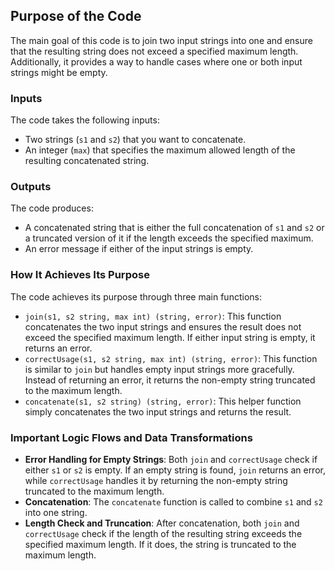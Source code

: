 ## Purpose of the Code
The main goal of this code is to join two input strings into one and ensure that the resulting string does not exceed a specified maximum length. Additionally, it provides a way to handle cases where one or both input strings might be empty.

### Inputs
The code takes the following inputs:

- Two strings (`s1` and `s2`) that you want to concatenate.
- An integer (`max`) that specifies the maximum allowed length of the resulting concatenated string.

### Outputs
The code produces:

- A concatenated string that is either the full concatenation of `s1` and `s2` or a truncated version of it if the length exceeds the specified maximum.
- An error message if either of the input strings is empty.

### How It Achieves Its Purpose
The code achieves its purpose through three main functions:

- `join(s1, s2 string, max int) (string, error)`: This function concatenates the two input strings and ensures the result does not exceed the specified maximum length. If either input string is empty, it returns an error.
- `correctUsage(s1, s2 string, max int) (string, error)`: This function is similar to `join` but handles empty input strings more gracefully. Instead of returning an error, it returns the non-empty string truncated to the maximum length.
- `concatenate(s1, s2 string) (string, error)`: This helper function simply concatenates the two input strings and returns the result.

### Important Logic Flows and Data Transformations
- **Error Handling for Empty Strings**: Both `join` and `correctUsage` check if either `s1` or `s2` is empty. If an empty string is found, `join` returns an error, while `correctUsage` handles it by returning the non-empty string truncated to the maximum length.
- **Concatenation**: The `concatenate` function is called to combine `s1` and `s2` into one string.
- **Length Check and Truncation**: After concatenation, both `join` and `correctUsage` check if the length of the resulting string exceeds the specified maximum length. If it does, the string is truncated to the maximum length.
